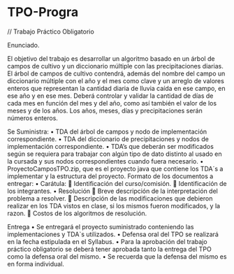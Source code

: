 # TPO-Progra


// Trabajo Práctico Obligatorio

Enunciado. 

El objetivo del trabajo es desarrollar un algoritmo basado en un árbol de campos de cultivo y un diccionario múltiple con las precipitaciones diarias.
El árbol de campos de cultivo contendrá, además del nombre del campo un diccionario múltiple con el año y el mes como clave y un arreglo de valores enteros que representan la cantidad diaria de lluvia caída en ese campo, en ese año y en ese mes.
Deberá controlar y validar la cantidad de días de cada mes en función del mes y del año, como así también el valor de los meses y de los años. Los años, meses, días y precipitaciones serán números enteros.

Se Suministra: 
•	TDA del árbol de campos y nodo de implementación correspondiente.
•	TDA del diccionario de precipitaciones y nodos de implementación correspondiente. 
•	TDA’s que deberán ser modificados según se requiera para trabajar con algún tipo de dato distinto al usado en la cursada y sus nodos correspondientes cuando fuera necesario.
•	ProyectoCamposTPO.zip, que es el proyecto java que contiene los TDA´s a implementar y la estructura del proyecto. 
Formato de los documentos a entregar: 
•	Carátula: 
	Identificación del curso/comisión. 
	Identificación de los integrantes. 
•	Resolución
	Breve descripción de la interpretación del problema a  resolver.
	Descripción de las modificaciones que debieron realizar en los TDA vistos en clase, si los mismos fueron modificados, y la razon.
	Costos de los algoritmos de resolución.

Entrega 
•	Se entregará el proyecto suministrado conteniendo las implementaciones y TDA`s utilizados.
•	Defensa oral del TPO se realizará en la fecha estipulada en el Syllabus.
•	Para la aprobación del trabajo práctico obligatorio se deberá tener aprobada tanto la entrega del TPO como la defensa oral del mismo.
•	Se recuerda que la defensa del mismo es en forma individual.
